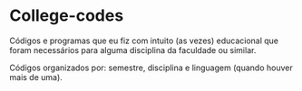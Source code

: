 # College-codes
Códigos e programas que eu fiz com intuito (as vezes) educacional que foram necessários para alguma disciplina da faculdade ou similar.

Códigos organizados por: semestre, disciplina e linguagem (quando houver mais de uma).
